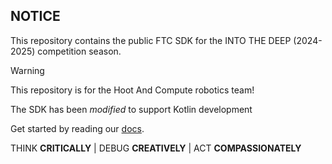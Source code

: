 ## NOTICE

This repository contains the public FTC SDK for the INTO THE DEEP (2024-2025) competition season.

>[!Warning]
>This repository is for the Hoot And Compute robotics team!

The SDK has been *modified* to support Kotlin development

Get started by reading our [docs](https://kingssack.github.io/HootAndCompute/).

THINK **CRITICALLY** | DEBUG **CREATIVELY** | ACT **COMPASSIONATELY**
